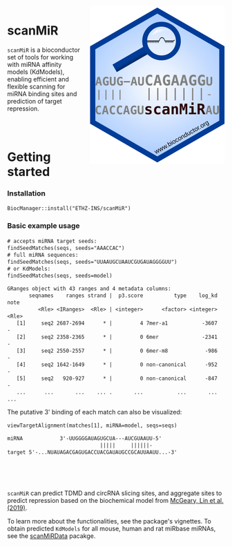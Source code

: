 <img align="right" style="margin-left: 20px; margin-bottom: 10px;" src="inst/docs/sticker.svg"/>

# scanMiR

`scanMiR` is a bioconductor set of tools for working with miRNA affinity
models (KdModels), enabling efficient and flexible scanning for miRNA binding 
sites and prediction of target repression.

<br/><br/>

# Getting started

### Installation

```{r}
BiocManager::install("ETHZ-INS/scanMiR")
```

### Basic example usage

```{r}
# accepts miRNA target seeds:
findSeedMatches(seqs, seeds="AAACCAC")
# full miRNA sequences:
findSeedMatches(seqs, seeds="UUAAUGCUAAUCGUGAUAGGGGUU")
# or KdModels:
findSeedMatches(seqs, seeds=model)
```

```
GRanges object with 43 ranges and 4 metadata columns:
       seqnames    ranges strand |  p3.score          type    log_kd     note
          <Rle> <IRanges>  <Rle> | <integer>      <factor> <integer>    <Rle>
   [1]     seq2 2687-2694      * |         4 7mer-a1           -3607        -
   [2]     seq2 2358-2365      * |         0 6mer              -2341        -
   [3]     seq2 2550-2557      * |         0 6mer-m8            -986        -
   [4]     seq2 1642-1649      * |         0 non-canonical      -952        -
   [5]     seq2   920-927      * |         0 non-canonical      -847        -
   ...      ...       ...    ... .       ...           ...       ...      ...
```

The putative 3' binding of each match can also be visualized:

```{r}
viewTargetAlignment(matches[1], miRNA=model, seqs=seqs)
```
```
miRNA            3'-UUGGGGAUAGUGCUA---AUCGUAAUU-5'     
                              |||||     ||||||-        
target 5'-...NUAUAGACGAGUGACCUACGAUAUGCCGCAUUAAUU...-3'
```

<br/><br/><br/>

`scanMiR` can predict TDMD and circRNA slicing sites, and aggregate sites to 
predict repression based on the biochemical model from 
[McGeary, Lin et al. (2019)](https://dx.doi.org/10.1126/science.aav1741).

To learn more about the functionalities, see the package's vignettes. To obtain
predicted `KdModels` for all mouse, human and rat miRbase miRNAs, see the 
[scanMiRData](https://github.com/ETHZ-INS/scanMiRData) pacakge.
